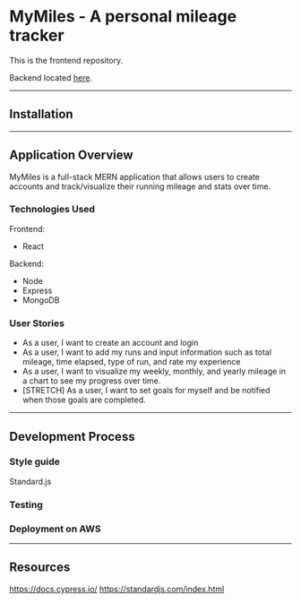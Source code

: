 # MyMiles - A personal mileage tracker

This is the frontend repository.

Backend located <a href="https://github.com/mitchdmarino/MyMiles-backend">here</a>.

<hr>

## Installation

<hr>

## Application Overview

MyMiles is a full-stack MERN application that allows users to create accounts and track/visualize their running mileage and stats over time.

### Technologies Used

Frontend:

-   React

Backend:

-   Node
-   Express
-   MongoDB

### User Stories

-   As a user, I want to create an account and login
-   As a user, I want to add my runs and input information such as total mileage, time elapsed, type of run, and rate my experience
-   As a user, I want to visualize my weekly, monthly, and yearly mileage in a chart to see my progress over time.
-   [STRETCH] As a user, I want to set goals for myself and be notified when those goals are completed.

<hr>

## Development Process

### Style guide
Standard.js


### Testing

### Deployment on AWS

<hr>

## Resources

https://docs.cypress.io/
https://standardjs.com/index.html

